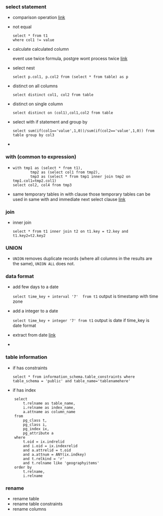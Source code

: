 ### select statement
* comparison operation
[link](https://www.postgresql.org/docs/9.1/static/functions-comparison.html)

* not equal
  ```
  select * from t1
  where col1 != value
  ```
* calculate calculated column

  event use twice formula, postgre wont process twice [link](https://stackoverflow.com/questions/5067745/postgresql-use-previously-computed-value-from-same-query)

* select nest

  `select p.col1, p.col2 from (select * from table) as p`

* distinct on all columns

  `select distinct col1, col2 from table`

* distinct on single column

  `select distinct on (col1),col1,col2 from table`

* select with if statement and group by
  
  `select sum(if(col1=='value',1,0))/sum(if(col2=='value',1,0)) from table group by col3`

*

### with (common to expression)
* 
  ```
  with tmp1 as (select * from t1),
          tmp2 as (select col1 from tmp2),
          tmp3 as (select * from tmp1 inner join tmp2 on tmp1.col1=tmp2.col1)
  select col2, col4 from tmp3
  ```

* same temporary tables in with clause
those temporary tables can be used in same with and immediate next select clause [link](https://www.postgresql.org/docs/9.1/static/queries-with.html)



### join
* inner join

  `select * from t1 inner join t2 on t1.key = t2.key and t1.key2=t2.key2`

### UNION
* `UNION` removes duplicate records (where all columns in the results are the same), `UNION ALL` does not.

### data format
* add few days to a date

  `select time_key + interval '7'  from t1`
  output is timestamp with time zone

* add a integer to a date

  `select time_key + integer '7' from t1`
  output is date if time_key is date format

* extract from date [link](https://www.postgresql.org/docs/9.4/static/functions-datetime.html)


*

### table information
* if has constraints

  `select * from information_schema.table_constraints where table_schema = 'public' and table_name='tablenamehere'`

* if has index
```
    select
        t.relname as table_name,
        i.relname as index_name,
        a.attname as column_name
    from
        pg_class t,
        pg_class i,
        pg_index ix,
        pg_attribute a
    where
        t.oid = ix.indrelid
        and i.oid = ix.indexrelid
        and a.attrelid = t.oid
        and a.attnum = ANY(ix.indkey)
        and t.relkind = 'r'
        and t.relname like 'geographyitems'
    order by
        t.relname,
        i.relname
```

### rename
* rename table
* rename table constraints
* rename columns